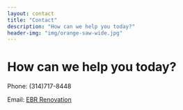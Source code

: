 ```yaml
---
layout: contact
title: "Contact"
description: "How can we help you today?"
header-img: "img/orange-saw-wide.jpg"
---
```


# How can we help you today?

Phone: (314)717-8448

Email: [EBR Renovation](mailto:frank@ebrstl.com)
